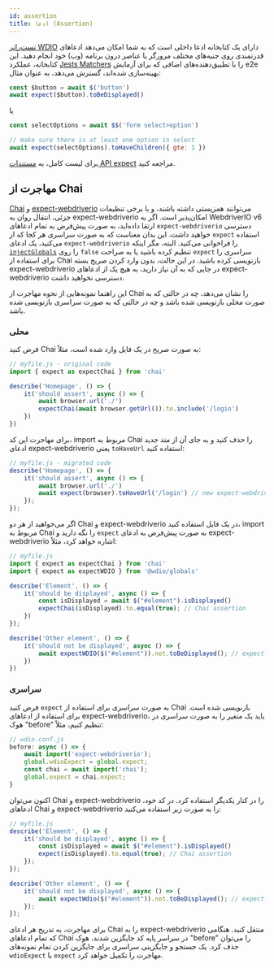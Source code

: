 ```yaml
---
id: assertion
title: ادعا (Assertion)
---
```


[تست‌رانر WDIO](https://webdriver.io/docs/clioptions) دارای یک کتابخانه ادعا داخلی است که به شما امکان می‌دهد ادعاهای قدرتمندی روی جنبه‌های مختلف مرورگر یا عناصر درون برنامه (وب) خود انجام دهید. این کتابخانه، عملکرد [Jests Matchers](https://jestjs.io/docs/en/using-matchers) را با تطبیق‌دهنده‌های اضافی که برای آزمایش e2e بهینه‌سازی شده‌اند، گسترش می‌دهد، به عنوان مثال:

```js
const $button = await $('button')
await expect($button).toBeDisplayed()
```

یا

```js
const selectOptions = await $$('form select>option')

// make sure there is at least one option in select
await expect(selectOptions).toHaveChildren({ gte: 1 })
```

برای لیست کامل، به [مستندات API expect](/docs/api/expect-webdriverio) مراجعه کنید.

## مهاجرت از Chai

[Chai](https://www.chaijs.com/) و [expect-webdriverio](https://github.com/webdriverio/expect-webdriverio#readme) می‌توانند همزیستی داشته باشند، و با برخی تنظیمات جزئی، انتقال روان به expect-webdriverio امکان‌پذیر است. اگر به WebdriverIO v6 ارتقا داده‌اید، به صورت پیش‌فرض به تمام ادعاهای `expect-webdriverio` دسترسی خواهید داشت. این بدان معناست که به صورت سراسری هر کجا که از `expect` استفاده می‌کنید، یک ادعای `expect-webdriverio` را فراخوانی می‌کنید. البته، مگر اینکه [`injectGlobals`](/docs/configuration#injectglobals) را روی `false` تنظیم کرده باشید یا به صراحت `expect` سراسری را برای استفاده از Chai بازنویسی کرده باشید. در این حالت، بدون وارد کردن صریح بسته expect-webdriverio در جایی که به آن نیاز دارید، به هیچ یک از ادعاهای expect-webdriverio دسترسی نخواهید داشت.

این راهنما نمونه‌هایی از نحوه مهاجرت از Chai را نشان می‌دهد، چه در حالتی که به صورت محلی بازنویسی شده باشد و چه در حالتی که به صورت سراسری بازنویسی شده باشد.

### محلی

فرض کنید Chai به صورت صریح در یک فایل وارد شده است، مثلاً:

```js
// myfile.js - original code
import { expect as expectChai } from 'chai'

describe('Homepage', () => {
    it('should assert', async () => {
        await browser.url('./')
        expectChai(await browser.getUrl()).to.include('/login')
    })
})
```

برای مهاجرت این کد، import مربوط به Chai را حذف کنید و به جای آن از متد جدید ادعای expect-webdriverio یعنی `toHaveUrl` استفاده کنید:

```js
// myfile.js - migrated code
describe('Homepage', () => {
    it('should assert', async () => {
        await browser.url('./')
        await expect(browser).toHaveUrl('/login') // new expect-webdriverio API method https://webdriver.io/docs/api/expect-webdriverio.html#tohaveurl
    });
});
```

اگر می‌خواهید از هر دو Chai و expect-webdriverio در یک فایل استفاده کنید، import مربوط به Chai را نگه دارید و `expect` به صورت پیش‌فرض به ادعای expect-webdriverio اشاره خواهد کرد، مثلاً:

```js
// myfile.js
import { expect as expectChai } from 'chai'
import { expect as expectWDIO } from '@wdio/globals'

describe('Element', () => {
    it('should be displayed', async () => {
        const isDisplayed = await $("#element").isDisplayed()
        expectChai(isDisplayed).to.equal(true); // Chai assertion
    })
});

describe('Other element', () => {
    it('should not be displayed', async () => {
        await expectWDIO($("#element")).not.toBeDisplayed(); // expect-webdriverio assertion
    })
})
```

### سراسری

فرض کنید `expect` به صورت سراسری برای استفاده از Chai بازنویسی شده است. برای استفاده از ادعاهای expect-webdriverio، باید یک متغیر را به صورت سراسری در هوک "before" تنظیم کنیم، مثلاً:

```js
// wdio.conf.js
before: async () => {
    await import('expect-webdriverio');
    global.wdioExpect = global.expect;
    const chai = await import('chai');
    global.expect = chai.expect;
}
```

اکنون می‌توان Chai و expect-webdriverio را در کنار یکدیگر استفاده کرد. در کد خود، ادعاهای Chai و expect-webdriverio را به صورت زیر استفاده می‌کنید:

```js
// myfile.js
describe('Element', () => {
    it('should be displayed', async () => {
        const isDisplayed = await $("#element").isDisplayed()
        expect(isDisplayed).to.equal(true); // Chai assertion
    });
});

describe('Other element', () => {
    it('should not be displayed', async () => {
        await expectWdio($("#element")).not.toBeDisplayed(); // expect-webdriverio assertion
    });
});
```

برای مهاجرت، به تدریج هر ادعای Chai را به expect-webdriverio منتقل کنید. هنگامی که تمام ادعاهای Chai در سراسر پایه کد جایگزین شدند، هوک "before" را می‌توان حذف کرد. یک جستجو و جایگزینی سراسری برای جایگزین کردن تمام نمونه‌های `wdioExpect` با `expect` مهاجرت را تکمیل خواهد کرد.